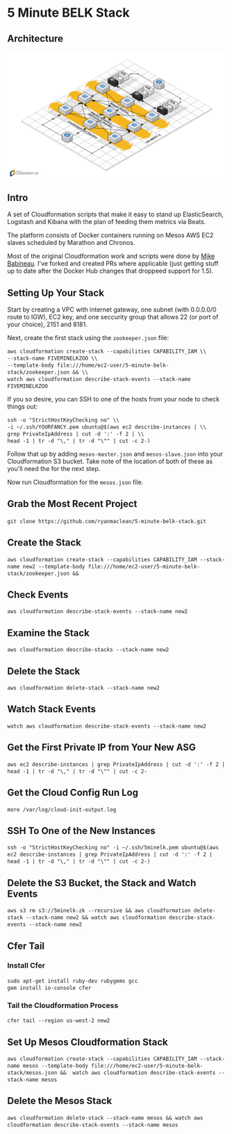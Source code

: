 5 Minute BELK Stack
===================
## Architecture

![5 Minute BELK Stack Architecture](architecture.png)

## Intro
A set of Cloudformation scripts that make it easy to stand up ElasticSearch, Logstash and Kibana with the plan of feeding them metrics via Beats. 

The platform consists of Docker containers running on Mesos AWS EC2 slaves scheduled by Marathon and Chronos. 

Most of the original Cloudformation work and scripts were done by [Mike Babineau](https://github.com/mbabineau). I've forked and created PRs where applicable (just getting stuff up to date after the Docker Hub changes that droppeed support for 1.5).

## Setting Up Your Stack
Start by creating a VPC with internet gateway, one subnet (with 0.0.0.0/0 route to IGW), EC2 key, and one seccurity group that allows 22 (or port of your choice), 2151 and 8181. 

Next, create the first stack using the `zookeeper.json` file:

```
aws cloudformation create-stack --capabilities CAPABILITY_IAM \\
--stack-name FIVEMINELKZOO \\
--template-body file:///home/ec2-user/5-minute-belk-stack/zookeeper.json && \\
watch aws cloudformation describe-stack-events --stack-name FIVEMINELKZOO
```

If you so desire, you can SSH to one of the hosts from your node to check things out:

```
ssh -o "StrictHostKeyChecking no" \\
-i ~/.ssh/YOURFANCY.pem ubuntu@$(aws ec2 describe-instances | \\
grep PrivateIpAddress | cut -d ':' -f 2 | \\
head -1 | tr -d "\," | tr -d "\"" | cut -c 2-)
```

Follow that up by adding `mesos-master.json` and `mesos-slave.json` into your Cloudformation S3 bucket. Take note of the location of both of these as you'll need the for the next step. 

Now run Cloudformation for the `mesos.json` file. 

## Grab the Most Recent Project

`git clone https://github.com/ryanmaclean/5-minute-belk-stack.git`

## Create the Stack

```
aws cloudformation create-stack --capabilities CAPABILITY_IAM --stack-name new2 --template-body file:///home/ec2-user/5-minute-belk-stack/zookeeper.json && 
```

## Check Events

```
aws cloudformation describe-stack-events --stack-name new2
```

## Examine the Stack

```
aws cloudformation describe-stacks --stack-name new2
```

## Delete the Stack
```
aws cloudformation delete-stack --stack-name new2
```

## Watch Stack Events
```
watch aws cloudformation describe-stack-events --stack-name new2
```

## Get the First Private IP from Your New ASG

```
aws ec2 describe-instances | grep PrivateIpAddress | cut -d ':' -f 2 | head -1 | tr -d "\," | tr -d "\"" | cut -c 2-
```

## Get the Cloud Config Run Log

```
more /var/log/cloud-init-output.log
```

## SSH To One of the New Instances

```
ssh -o "StrictHostKeyChecking no" -i ~/.ssh/5minelk.pem ubuntu@$(aws ec2 describe-instances | grep PrivateIpAddress | cut -d ':' -f 2 | head -1 | tr -d "\," | tr -d "\"" | cut -c 2-)
```

## Delete the S3 Bucket, the Stack and Watch Events

```
aws s3 rm s3://5minelk-zk --recursive && aws cloudformation delete-stack --stack-name new2 && watch aws cloudformation describe-stack-events --stack-name new2
```

## Cfer Tail

### Install Cfer

```
sudo apt-get install ruby-dev rubygems gcc 
gem install io-console cfer
```

### Tail the Cloudformation Process

```
cfer tail --region us-west-2 new2
```

## Set Up Mesos Cloudformation Stack

```
aws cloudformation create-stack --capabilities CAPABILITY_IAM --stack-name mesos --template-body file:///home/ec2-user/5-minute-belk-stack/mesos.json &&  watch aws cloudformation describe-stack-events --stack-name mesos
```

## Delete the Mesos Stack

```
aws cloudformation delete-stack --stack-name mesos && watch aws cloudformation describe-stack-events --stack-name mesos
```
